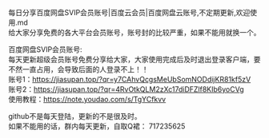 每日分享百度网盘SVIP会员账号|百度云会员|百度网盘云账号,不定期更新,欢迎使用.md
<br>
给大家分享免费的各大平台会员账号，账号封的比较严重，如果不能用就换一个。
<br>

百度网盘SVIP会员账号:<br>
每天更新超级会员账号免费分享给大家，大家使用完成后及时退出登录客户端，要不然一直占用，会导致后面的人登录不上！！<br>
账号1：https://jiasupan.top/?qr=y7CAhvQcgsMeUbSomNODdijKR81kf5zV<br>
账号2：https://jiasupan.top/?qr=4RvOtkQLM2zXc17diDFZlf8KIb6yoCVg<br>
使用教程：https://note.youdao.com/s/TgYCfkvv<br>

github不是每天登陆，更新的不是很及时。<br>
如果不能用的话，群内每天更新，自取Q裙： 717235625  <br>
